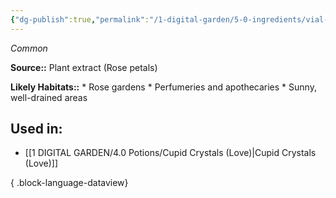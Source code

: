 ```yaml
---
{"dg-publish":true,"permalink":"/1-digital-garden/5-0-ingredients/vial-of-rose-oil/","tags":["ingredient","common"]}
---
```


*Common*

**Source::** Plant extract (Rose petals)

**Likely Habitats::** * Rose gardens * Perfumeries and apothecaries * Sunny, well-drained areas

## Used in:

- [[1 DIGITAL GARDEN/4.0 Potions/Cupid Crystals (Love)\|Cupid Crystals (Love)]]

{ .block-language-dataview}

